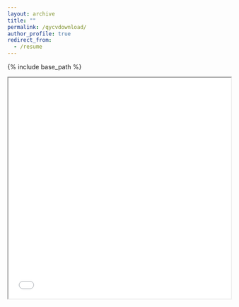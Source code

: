 ```yaml
---
layout: archive
title: ""
permalink: /qycvdownload/
author_profile: true
redirect_from:
  - /resume
---
```


{% include base_path %}
<html>
  <body>
    <iframe src="/files/qycv.pdf" width="100%" height="500px">
      <p>This browser does not support PDFs. Please download the PDF to view it: <a href="/files/qycv.pdf">Download PDF</a>.</p>
    </iframe>
  </body>
</html>
